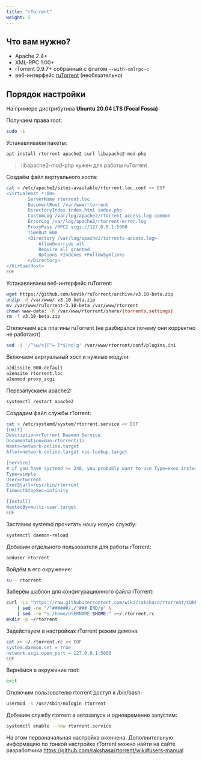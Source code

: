 ```yaml
---
title: "rTorrent"
weight: 5
---
```


## Что вам нужно?

* Apache 2.4+
* XML-RPC 1.00+
* rTorrent 0.9.7+ собранный с флагом `--with-xmlrpc-c`
* веб-интерфейс [ruTorrent](https://github.com/Novik/ruTorrent) (необязательно)

## Порядок настройки

На примере дистрибутива **Ubuntu 20.04 LTS (Focal Fossa)**

Получаем права root:
```bash
sudo -i
```

Устанавливаем пакеты:
```bash
apt install rtorrent apache2 curl libapache2-mod-php
```
> libapache2-mod-php нужен для работы ruTorrent

Создаём файл виртуального хоста:
```bash
cat > /etc/apache2/sites-available/rtorrent.loc.conf << EOF
<VirtualHost *:80>
        ServerName rtorrent.loc
        DocumentRoot /var/www/rtorrent
        DirectoryIndex index.html index.php
        CustomLog /var/log/apache2/rtorrent-access.log common
        ErrorLog /var/log/apache2/rtorrent-error.log
        ProxyPass /RPC2 scgi://127.0.0.1:5000
        TimeOut 600
        <Directory /var/log/apache2/torrents-access.log>
            AllowOverride all
            Require all granted
            Options +Indexes +FollowSymlinks
        </Directory>
</VirtualHost>
EOF
```

Устанавливаем веб-интерфейс ruTorrent:
```bash
wget https://github.com/Novik/ruTorrent/archive/v3.10-beta.zip
unzip -d /var/www/ v3.10-beta.zip
mv /var/www/ruTorrent-3.10-beta /var/www/rtorrent
chown www-data: -R /var/www/rtorrent/share/{torrents,settings}
rm -f v3.10-beta.zip
```

Отключаем все плагины ruTorrent (не разбирался почему они корректно не работают)
```bash
sed -i '/^\w/s|[^= ]*$|no|g' /var/www/rtorrent/conf/plugins.ini
```

Включаем виртуальный хост и нужные модули:
```bash
a2dissite 000-default
a2ensite rtorrent.loc
a2enmod proxy_scgi
```

Перезапускаем apache2:
```bash
systemctl restart apache2
```

Создадим файл службы rTorrent:
```bash
cat > /etc/systemd/system/rtorrent.service << EOF
[Unit]
Description=rTorrent Daemon Service
Documentation=man:rtorrent(1)
Wants=network-online.target
After=network-online.target nss-lookup.target

[Service]
# if you have systemd >= 240, you probably want to use Type=exec instead
Type=simple
User=rtorrent
ExecStart=/usr/bin/rtorrent
TimeoutStopSec=infinity

[Install]
WantedBy=multi-user.target
EOF
```

Заставим systemd прочитать нашу новую службу:
```bash
systemctl daemon-reload
```

Добавим отдельного пользователя для работы rTorrent:
```bash
adduser rtorrent
```

Войдём в его окружение:
```bash
su - rtorrent
```

Заберём шаблон для конфигурационного файла rTorrent:
```bash
curl -Ls "https://raw.githubusercontent.com/wiki/rakshasa/rtorrent/CONFIG-Template.md" \
    | sed -ne "/^######/,/^### END/p" \
    | sed -re "s:/home/USERNAME:$HOME:" >~/.rtorrent.rc
mkdir -p ~/rtorrent
```

Задействуем в настройках rTorrent режим демона:
```bash
cat >> ~/.rtorrent.rc << EOF
system.daemon.set = true
network.scgi.open_port = 127.0.0.1:5000
EOF
```

Вернёмся в окружение root:
```bash
exit
```

Отключим пользователю rtorrent доступ к /bin/bash:
```bash
usermod -s /usr/sbin/nologin rtorrent
```

Добавим службу rtorrent в автозапуск и одновременно запустим:
```bash
systemctl enable --now rtorrent.service
```

На этом первоначальная настройка окончена. Дополнительную информацию по тонкой настройке rTorrent можно найти на сайте разработчика https://github.com/rakshasa/rtorrent/wiki#users-manual
